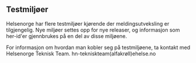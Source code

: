 ## Testmiljøer

Helsenorge har flere testmiljøer kjørende der meldingsutveksling er tilgjengelig. Nye miljøer settes opp for nye releaser, og informasjon som her-id'er gjennbrukes på en del av disse miljøene. 

For informasjon om hvordan man kobler seg på testmiljøene, ta kontakt med Helsenorge Teknisk Team. hn-tekniskteam(alfakrøll)ehelse.no 